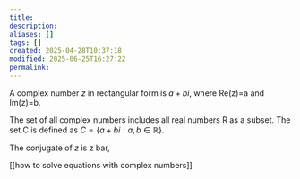 ```yaml
---
title: 
description: 
aliases: []
tags: []
created: 2025-04-28T10:37:18
modified: 2025-06-25T16:27:22
permalink:
---
```


A complex number $z$ in rectangular form is $a+bi$, where Re(z)=a and Im(z)=b.

The set of all complex numbers includes all real numbers R as a subset. The set C is defined as $C=\{a+bi: a,b\in\mathbb{R}\}$.

The conjugate of $z$ is z bar, 



[[how to solve equations with complex numbers]]

